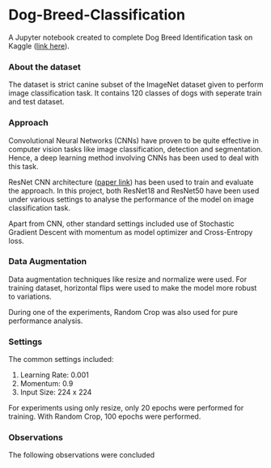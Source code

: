 # Dog-Breed-Classification

A Jupyter notebook created to complete Dog Breed Identification task on Kaggle ([link here](https://www.kaggle.com/c/dog-breed-identification/)).

### About the dataset

The dataset is strict canine subset of the ImageNet dataset given to perform image classification task. It contains 120 classes of dogs with seperate train and test dataset.

### Approach

Convolutional Neural Networks (CNNs) have proven to be quite effective in computer vision tasks like image classification, detection and segmentation. Hence, a deep learning method involving CNNs has been used to deal with this task.

ResNet CNN architecture ([paper link](https://arxiv.org/abs/1512.03385)) has been used to train and evaluate the approach. In this project, both ResNet18 and ResNet50 have been used under various settings to analyse the performance of the model on image classification task.

Apart from CNN, other standard settings included use of Stochastic Gradient Descent with momentum as model optimizer and Cross-Entropy loss.

### Data Augmentation

Data augmentation techniques like resize and normalize were used. For training dataset, horizontal flips were used to make the model more robust to variations.

During one of the experiments, Random Crop was also used for pure performance analysis.

### Settings

The common settings included:

  1. Learning Rate: 0.001
  2. Momentum: 0.9
  3. Input Size: 224 x 224
  
For experiments using only resize, only 20 epochs were performed for training. With Random Crop, 100 epochs were performed.

### Observations

The following observations were concluded 
